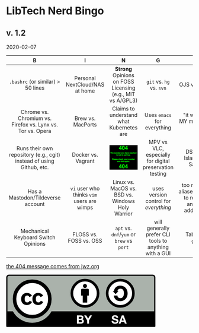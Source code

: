 # LibTech Nerd Bingo
## v. 1.2
2020-02-07

| B | I | N | G | O |
|:--:|:--:|:--:|:--:|:--:|
| `.bashrc` (or similar) > 50 lines | Personal NextCloud/NAS at home | **Strong**  Opinions on FOSS Licensing (e.g., MIT vs A/GPL3) | `git` vs. `hg` vs. `svn` | OJS vs. Ubiquity |
| Chrome vs. Chromium vs. Firefox vs. Lynx vs. Tor vs. Opera  | Brew vs. MacPorts | Claims to understand what Kubernetes are | Uses `emacs` for everything |  "it worked on MY machine just fine!" |
| Runs their own repository (e.g., cgit) instead of using Github, etc. | Docker vs. Vagrant | ![404 Space Not Found[^1] ](404_space_not_found.png)  | MPV vs VLC, especially for digital preservation testing | DSpace vs. Islandora vs. Samvera |
| Has a Mastodon/Tildeverse account | `vi` user who thinks `vim` users are wimps | Linux vs. MacOS vs. BSD vs. Windows Holy Warrior | uses version control for *everything* | too many shell aliases/functions to remember and keeps adding more |
| Mechanical Keyboard Switch Opinions | FLOSS vs. FOSS vs. OSS | `apt` vs. `dnf`/`yum` or `brew` vs `port` | will generally prefer CLI tools to anything with a GUI | Tableau vs. `ggplot` |

[the 404 message comes from jwz.org](https://www.jwz.org/aslkdnaslknd%c3%b6al)

![Licensed under CC BY-SA 4.0](by-sa.png)
